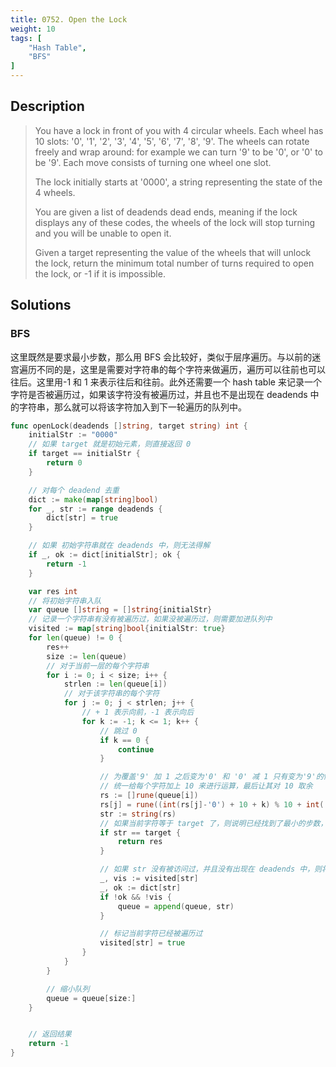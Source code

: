 ```yaml
---
title: 0752. Open the Lock
weight: 10
tags: [
	"Hash Table",
	"BFS"
]
---
```

## Description
> You have a lock in front of you with 4 circular wheels. Each wheel has 10 slots: '0', '1', '2', '3', '4', '5', '6', '7', '8', '9'. The wheels can rotate freely and wrap around: for example we can turn '9' to be '0', or '0' to be '9'. Each move consists of turning one wheel one slot.
> 
> The lock initially starts at '0000', a string representing the state of the 4 wheels.
> 
> You are given a list of deadends dead ends, meaning if the lock displays any of these codes, the wheels of the lock will stop turning and you will be unable to open it.
> 
> Given a target representing the value of the wheels that will unlock the lock, return the minimum total number of turns required to open the lock, or -1 if it is impossible.


## Solutions
### BFS
这里既然是要求最小步数，那么用 BFS 会比较好，类似于层序遍历。与以前的迷宫遍历不同的是，这里是需要对字符串的每个字符来做遍历，遍历可以往前也可以往后。这里用-1 和 1 来表示往后和往前。此外还需要一个 hash table 来记录一个字符是否被遍历过，如果该字符没有被遍历过，并且也不是出现在 deadends 中的字符串，那么就可以将该字符加入到下一轮遍历的队列中。

```go
func openLock(deadends []string, target string) int {
	initialStr := "0000"
	// 如果 target 就是初始元素，则直接返回 0
	if target == initialStr {
		return 0
	}

	// 对每个 deadend 去重
	dict := make(map[string]bool)
	for _, str := range deadends {
		dict[str] = true
	}

	// 如果 初始字符串就在 deadends 中，则无法得解
	if _, ok := dict[initialStr]; ok {
		return -1
	}

	var res int
	// 将初始字符串入队
	var queue []string = []string{initialStr}
	// 记录一个字符串有没有被遍历过，如果没被遍历过，则需要加进队列中
	visited := map[string]bool{initialStr: true}
	for len(queue) != 0 {
		res++
		size := len(queue)
		// 对于当前一层的每个字符串
		for i := 0; i < size; i++ {
			strlen := len(queue[i])
			// 对于该字符串的每个字符
			for j := 0; j < strlen; j++ {
				// + 1 表示向前，-1 表示向后
				for k := -1; k <= 1; k++ {
					// 跳过 0
					if k == 0 {
						continue
					}

					// 为覆盖'9' 加 1 之后变为'0' 和 '0' 减 1 只有变为'9'的情况，
					// 统一给每个字符加上 10 来进行运算，最后让其对 10 取余
					rs := []rune(queue[i])
                    rs[j] = rune((int(rs[j]-'0') + 10 + k) % 10 + int('0'))
					str := string(rs)
					// 如果当前字符等于 target 了，则说明已经找到了最小的步数，返回结果即可
					if str == target {
						return res
					}

					// 如果 str 没有被访问过，并且没有出现在 deadends 中，则将其加入到队列中，进行下一轮遍历
					_, vis := visited[str]
					_, ok := dict[str]
					if !ok && !vis {
						queue = append(queue, str)
					}

					// 标记当前字符已经被遍历过
					visited[str] = true
				}
			}
		}

		// 缩小队列
		queue = queue[size:]
	}


	// 返回结果
	return -1
}
```
